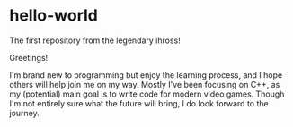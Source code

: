 # hello-world
The first repository from the legendary ihross!

Greetings!

I'm brand new to programming but enjoy the learning process, and I hope others will help join me on my way.
Mostly I've been focusing on C++, as my (potential) main goal is to write code for modern video games.
Though I'm not entirely sure what the future will bring, I do look forward to the journey.
